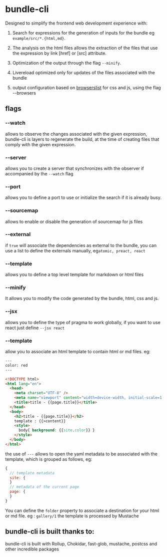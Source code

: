 # bundle-cli

Designed to simplify the frontend web development experience with:

1. Search for expressions for the generation of inputs for the bundle eg `example/src/*.{html,md}`.

2. The analysis on the html files allows the extraction of the files that use the expression by link [href] or [src] attribute.

3. Optimization of the output through the flag `--minify`.

4. Livereload optimized only for updates of the files associated with the bundle

5. output configuration based on [browserslist](https://github.com/browserslist/browserslist) for css and js, using the flag --browsers

## flags

### --watch

allows to observe the changes associated with the given expression, bundle-cli is layers to regenerate the build, at the time of creating files that comply with the given expression.

### --server

allows you to create a server that synchronizes with the observer if accompanied by the `--watch` flag

### --port

allows you to define a port to use or initialize the search if it is already busy.

### --sourcemap

allows to enable or disable the generation of sourcemap for js files

### --external

if `true` will associate the dependencies as external to the bundle, you can use a list to define the externals manually, eg`atomic, preact, react`

### --template

allows you to define a top level template for markdown or html files

### --minify

It allows you to modify the code generated by the bundle, html, css and js.

### --jsx

allows you to define the type of pragma to work globally, if you want to use react just define `--jsx react`

### --template

allow you to associate an html template to contain html or md files. eg:

```html
---
color: red
---

<!DOCTYPE html>
<html lang="en">
  <head>
    <meta charset="UTF-8" />
    <meta name="viewport" content="width=device-width, initial-scale=1.0" />
    <title>title - {{page.title}}</title>
  </head>
  <body>
    <h2>title - {{page.title}}</h2>
    template : {{>content}}
    <style>
      body{ background: {{site.color}} }
    </style>
  </body>
</html>
```

the use of `---` allows to open the yaml metadata to be associated with the template, which is grouped as follows, eg:

```js
{
  // template metadata
  site: {
  }
  // metadata of the current page
  page: {
  }
}
```

You can define the `folder` property to associate a destination for your html or md file. eg : `gallery/1` the template is processed by Mustache

## bundle-cli is built thanks to:

bundle-cli is built with Rollup, Chokidar, fast-glob, mustache, postcss and other incredible packages
